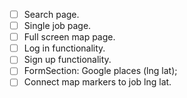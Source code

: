 - [ ] Search page.
- [ ] Single job page.
- [ ] Full screen map page.
- [ ] Log in functionality.
- [ ] Sign up functionality.
- [ ] FormSection: Google places (lng lat);
- [ ] Connect map markers to job lng lat.
